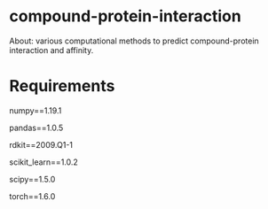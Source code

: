 # compound-protein-interaction
About: various computational methods to predict compound-protein interaction and affinity.

# Requirements
numpy==1.19.1

pandas==1.0.5

rdkit==2009.Q1-1

scikit_learn==1.0.2

scipy==1.5.0

torch==1.6.0
